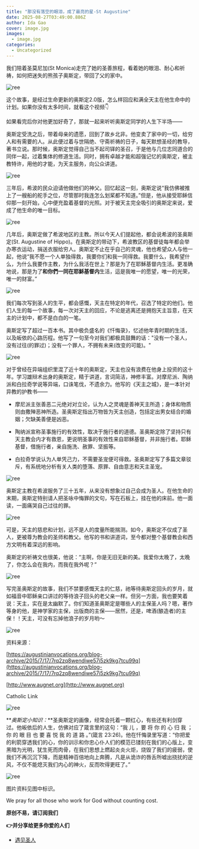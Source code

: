 ```yaml
---
title: "那没有落空的眼泪，成了最亮的星-St Augustine"
date: 2025-08-27T03:49:00.886Z
author: Ida Gao
cover: image.jpg
images:
  - image.jpg
categories:
  - Uncategorized
---
```


我们陪着圣莫尼加(St Monica)走完了她的圣善旅程，看着她的眼泪、耐心和祈祷，如何把迷失的熊孩子奥斯定，带回了父的家中。

<!--more-->

![ree](https://static.wixstatic.com/media/ec8b63_5d72bfaab99e48238317f292da85876b~mv2.jpg)

这个故事，是经过生命更新的奥斯定2.0版，怎么样回应和满全天主在他生命中的计划。如果你没有太多时间，就看这个视频👇

  

  

  

  

如果看完后你对他更加好奇了，那就一起来听听奥斯定同学的人生下半场——

  

奥斯定受洗之后，带着母亲的遗愿，回到了故乡北非。他变卖了家中的一切，给穷人和有需要的人。从此便过着与世隔绝、守斋祈祷的日子，每天默想圣经的教导，著书立说。那时候，奥斯定觉得自己当不起司铎的圣召，于是他与几位志同道合的同伴一起，过着集体的修道生活。同时，拥有卓越才能和超强记忆的奥斯定，被主教特许，用他的才能，为天主服务，向公众讲道。

![ree](https://static.wixstatic.com/media/ec8b63_147b9a3f5bf64abe9290e021f68e1aae~mv2.jpg)

三年后，希波的民众迫请他做他们的神父。回忆起这一刻，奥斯定说“我仿佛被推上了一艘船的舵手之位，尽管那时我连怎么划桨都不知道。”但是，他从接受耶稣信仰那一刻开始，心中便充盈着基督的光照。对于被天主完全吸引的奥斯定来说，爱成了他生命的唯一目标。

![ree](https://static.wixstatic.com/media/ec8b63_ea46dd2587414e868d04a480e8d1ecb2~mv2.jpg)

几年后，奥斯定做了希波地区的主教。所以今天人们提起他，都会说希波的圣奥斯定(St. Augustine of Hippo)。在奥斯定的带动下，希波教区的基督徒每年都会举办寒衣运动，捐送衣服给穷人。奥斯定不止在乎自己的灵魂，他也希望众人与他一起，他说“我不愿一个人单独得救，我要你们和我一同得救。我要什么，我希望什么，为什么我要作主教，为什么我活在世上？那是为了在耶穌基督内生活。更准确地说，那是为了**和你們一同在耶穌基督内**生活，這是我唯一的愿望，唯一的光荣，唯一的财富。”

  

![ree](https://static.wixstatic.com/media/55472c_6bd90d92de764177ba03670afbc3ea4f~mv2.jpg)

  

我们每次写到圣人的生平，都会感慨，天主在特定的年代，召选了特定的他们。他们人生的每一个故事，每一次对天主的回应，不论是逃离还是拥抱天主旨意，在天主的计划中，都不是白白的一笔。

奥斯定写了超过一百本书。其中极负盛名的《忏悔录》，忆述他年青时期的生活，以及皈依的心路历程。他写了一句至今对我们都极具鼓舞的话："没有一个圣人，没有过往(的罪过)；没有一个罪人，不拥有未来(改变的可能)。"

![ree](https://static.wixstatic.com/media/ec8b63_2d280edb7f034090a4052153ec6316bb~mv2.jpg)

对于曾经在异端组织里混了近十年的奥斯定，天主也没有浪费在他身上投资的这十年。学习雄辩术出身的奥斯定，精于讲道，言词简洁，神修丰富。对摩尼派、陶纳派和白拉奇学说等异端，口诛笔伐，不遗余力。他写的《天主之城》，是一本针对异教的护教书——

*   摩尼派主张善恶二元绝对对立论，认为人之灵魂是善神天主所造；身体和物质则由撒殚恶神所造。圣奥斯定指出万物皆为天主创造，包括定出男女结合的婚姻；欠缺美善便是凶恶。
    
*   陶纳派宣称圣事施行的有效性，取决于施行者的道德。圣奥斯定除了坚持只有天主教会内才有救恩，更说明圣事的有效性来自耶稣基督，并非施行者。耶稣基督，借施行者，亲自施洗、赦罪、坚振等。
    
*   白拉奇学说认为人单凭己力，不需要圣宠便可得救。圣奥斯定写了多篇文章驳斥，有系统地分析有关人类的堕落、原罪、自由意志和天主圣宠。
    

![ree](https://static.wixstatic.com/media/ec8b63_88c44827f299432ea7954a87ff23ae03~mv2.jpg)

奥斯定主教在希波服务了三十五年，从来没有想象过自己会成为圣人。在他生命的末期，奥斯定特别请人把圣咏中悔罪的文句，写在石板上，挂在他的床前。他一面读，一面痛哭自己过往的罪。

![ree](https://static.wixstatic.com/media/ec8b63_4290a16f6c634976a2203f04ac93e3ce~mv2.png)

可是，天主的慈悲和计划，远不是人的度量所能揣测。如今，奥斯定不仅成了圣人，更被尊为教会的圣师和教父。他写的书和讲道词，至今都对整个基督教会和西方文明有着深远的影响。

奥斯定的祈祷文也很美，他说：“主啊，你是无旧无新的美。我爱你太晚了，太晚了，你怎么会在我内，而我在我外呢？”

![ree](https://static.wixstatic.com/media/ec8b63_3c24c50c661e420298e0ec9e8a58a103~mv2.png)

写完圣奥斯定的故事，我们不禁要感慨天主的仁慈，祂等待奥斯定回头的岁月，就如福音中耶稣亲口讲过的等待浪子回头的老父亲一样。但另一方面，我也要笑着说：天主，实在是太幽默了。你们知道圣奥斯定是哪些人的主保圣人吗？嗯，著作等身的他，是神学家的主保，出版商的主保——居然，还是，啤酒(酿造者)的主保！！天主，可没有忘掉他浪子的岁月哟～

![ree](https://static.wixstatic.com/media/ec8b63_c0d89fd3ceae4808aad16cbfe795d034~mv2.jpg)

资料来源：

[https://augustinianvocations.org/blog-archive/2015/7/17/7rq2zq8wendiwe57i5zk9kg7tcu99q](https://augustinianvocations.org/blog-archive/2015/7/17/7rq2zq8wendiwe57i5zk9kg7tcu99q)

[http://www.augnet.org](http://www.augnet.org)

Catholic Link

![ree](https://static.wixstatic.com/media/ec8b63_7c2981fc694247ffb41abc8bdb1b3d27~mv2.jpg)

**_奥斯定小知识：_**圣奥斯定的画像，经常会托着一颗红心，有些还有利剑穿过。他皈依后的人生，仿佛对应了箴言里的这句：“我 儿 ，要 将 你 的 心 归 我 ；你 的 眼 目 也 要 喜 悦 我 的 道 路 。”(箴言 23:26)。他在忏悔录里写道：“你把爱的利箭穿透我们的心，你的训示和你忠心仆人们的模范已镂刻在我们的心版上，变黑暗为光明，犹生死而肉骨，在我们思想上燃起炎炎火炬，烧毁了我们的疲弱，使我们不再沉沉下降，而是精神百倍地向上奔腾，凡是从诡诈的唇舌所嘘出挠扰的逆风，不仅不能熄灭我们内心的神火，反而吹得更旺了。”

![ree](https://static.wixstatic.com/media/ec8b63_30b30263d74a4bd0bac990fc65512106~mv2.jpg)

  

  

图片资料见图中标识。

We pray for all those who work for God without counting cost.

**原创不易，请订阅我们**

**👉并分享给更多你爱的人们**

*   [遇见圣人](https://www.urloveinme.com/首頁/categories/遇见圣人)
